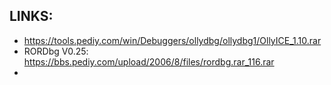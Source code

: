 
## LINKS:
* https://tools.pediy.com/win/Debuggers/ollydbg/ollydbg1/OllyICE_1.10.rar
* RORDbg V0.25: https://bbs.pediy.com/upload/2006/8/files/rordbg.rar_116.rar
* 
